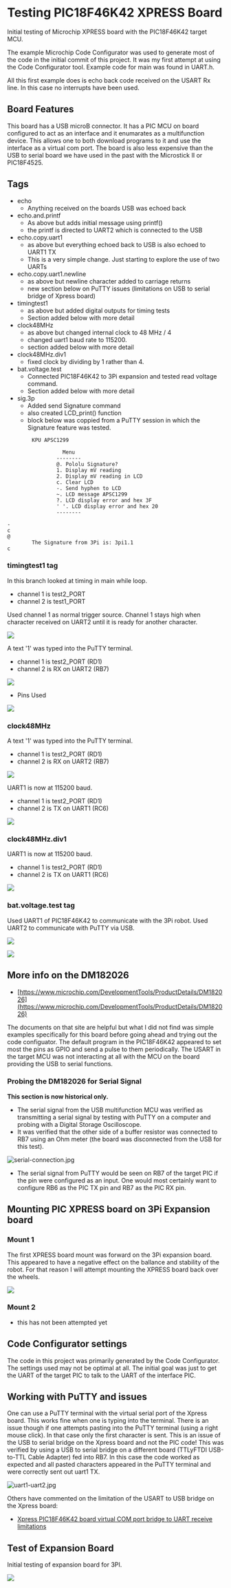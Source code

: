 # Testing PIC18F46K42 XPRESS Board

Initial testing of Microchip XPRESS board with the PIC18F46K42 target MCU.

The example Microchip Code Configurator was used to generate most of the code in the initial commit of this project.
It was my first attempt at using the Code Configurator tool. Example code for main was found in UART.h.

All this first example does is echo back code received on the USART Rx line. In this case no interrupts have been used.


## Board Features

This board has a USB microB connector. It has a PIC MCU on board configured to act as an interface and it enumarates as 
a multifunction device. This allows one to both download programs to it and use the interface as a virtual com port. The board
is also less expensive than the USB to serial board we have used in the past with the Microstick II or PIC18F4525.

## Tags

* echo 
    * Anything received on the boards USB was echoed back
* echo.and.printf
    * As above but adds initial message using printf() 
	* the printf is directed to UART2 which is connected to the USB
* echo.copy.uart1
    * as above but everything echoed back to USB is also echoed to UART1 TX
	* This is a very simple change. Just starting to explore the use of two UARTs
* echo.copy.uart1.newline
    * as above but newline character added to carriage returns
	* new section below on PuTTY issues (limitations on USB to serial bridge of Xpress board)
* timingtest1
    * as above but added digital outputs for timing tests
    * Section added below with more detail
* clock48MHz
    * as above but changed internal clock to 48 MHz / 4
	* changed uart1 baud rate to 115200.
	* section added below with more detail
* clock48MHz.div1
    * fixed clock by dividing by 1 rather than 4.
* bat.voltage.test
    * Connected PIC18F46K42 to 3Pi expansion and tested read voltage command.
	* Section added below with more detail
* sig.3p
    * Added send Signature command
	* also created LCD_print() function
	* block below was coppied from a PuTTY session in which the Signature feature
	  was tested.
	  
~~~~
        KPU APSC1299

                  Menu
                --------
                @. Pololu Signature?
                1. Display mV reading
                2. Display mV reading in LCD
                c. Clear LCD
                -. Send hyphen to LCD
                ~. LCD message APSC1299
                ?. LCD display error and hex 3F
                ' '. LCD display error and hex 20
                --------

-
c
@
        The Signature from 3Pi is: 3pi1.1
c
~~~~
	
### timingtest1 tag

In this branch looked at timing in main while loop.

* channel 1 is test2_PORT
* channel 2 is test1_PORT

Used channel 1 as normal trigger source. Channel 1 stays high when character received on UART2 until it is ready for another character.

![](images/test1-test2.jpg)

A text '1' was typed into the PuTTY terminal.
	
* channel 1 is test2_PORT  (RD1)
* channel 2 is RX on UART2 (RB7)
	
![](images/test2-RX-uart2.jpg)
	
* Pins Used

![](images/pins.png)

### clock48MHz

A text '1' was typed into the PuTTY terminal.
	
* channel 1 is test2_PORT  (RD1)
* channel 2 is RX on UART2 (RB7)
	
![](images/test2-RX-uart2-48MHz.jpg)

UART1 is now at 115200 baud.

* channel 1 is test2_PORT  (RD1)
* channel 2 is TX on UART1 (RC6)
	
![](images/test2-TX-uart1-48MHz.jpg)

### clock48MHz.div1

UART1 is now at 115200 baud.

* channel 1 is test2_PORT  (RD1)
* channel 2 is TX on UART1 (RC6)
	
![](images/test2-TX-uart1-48MHzD1.jpg)

### bat.voltage.test tag

Used UART1 of PIC18F46K42 to communicate with the 3Pi robot. Used UART2 to communicate with PuTTY via USB.

![](images/bat-voltage-test.jpg)

![](images/bat-voltage.png)

## More info on the DM182026

* [https://www.microchip.com/DevelopmentTools/ProductDetails/DM182026](https://www.microchip.com/DevelopmentTools/ProductDetails/DM182026)

The documents on that site are helpful but what I did not find was simple examples specifically for this board before going
ahead and trying out the code configuator. The default program in the PIC18F46K42 appeared to set most the pins as GPIO and 
send a pulse to them periodically. The USART in the target MCU was not interacting at all with the MCU on the board providing 
the USB to serial functions. 

### Probing the DM182026 for Serial Signal

**This section is now historical only.**

* The serial signal from the USB multifunction MCU was verified as transmitting a serial signal by 
  testing with PuTTY on a computer and probing with a Digital Storage Oscilloscope.
* It was verified that the other side of a buffer resistor was connected to RB7 using an Ohm meter (the board was disconnected 
  from the USB for this test).
  
![serial-connection.jpg](images/serial-connection.jpg)

* The serial signal from PuTTY would be seen on RB7 of the target PIC if the pin were configured as an input. One would most 
  certainly want to configure RB6 as the PIC TX pin and RB7 as the PIC RX pin.

## Mounting PIC XPRESS board on 3Pi Expansion board

### Mount 1

The first XPRESS board mount was forward on the 3Pi expansion board. This appeared to have a negative effect on the ballance and stability of
the robot. For that reason I will attempt mounting the XPRESS board back over the wheels.

![](images/xpress-mount1.jpg)

### Mount 2

* this has not been attempted yet
  
## Code Configurator settings

The code in this project was primarily generated by the Code Configurator. The settings used may not be optimal at all. 
The initial goal was just to get the UART of the target PIC to talk to the UART of the interface PIC.

## Working with PuTTY and issues

One can use a PuTTY terminal with the virtual serial port of the Xpress board. This works fine when one is typing into the 
terminal. There is an issue though if one attempts pasting into the PuTTY terminal (using a right mouse click). In that case
only the first character is sent. This is an issue of the USB to serial bridge on the Xpress board and not the PIC code!
This was verified by using a USB to serial bridge on a different board (TTLyFTDI USB-to-TTL Cable Adapter) fed into RB7. In this case the code worked as expected
and all pasted characters appeared in the PuTTY terminal and were correctly sent out uart1 TX.

![uart1-uart2.jpg](images/uart1-uart2.jpg)

Others have commented on the limitation of the USART to USB bridge on the Xpress board:

* [Xpress PIC18F46K42 board virtual COM port bridge to UART receive limitations](https://www.microchip.com/forums/m1097510.aspx)

## Test of Expansion Board

Initial testing of expansion board for 3PI.

![](images/test-expansion-b.jpg)
